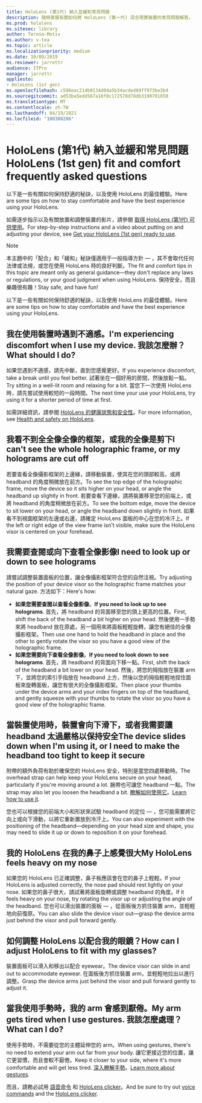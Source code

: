 ```yaml
---
title: HoloLens (第1代) 納入並緩和常見問題
description: 隨時掌握有關如何將 HoloLens (第一代) 混合現實裝置的常見問題解答。
ms.prod: hololens
ms.sitesec: library
author: Teresa-Motiv
ms.author: v-tea
ms.topic: article
ms.localizationpriority: medium
ms.date: 10/09/2019
ms.reviewer: jarrettr
audience: ITPro
manager: jarrettr
appliesto:
- HoloLens (1st gen)
ms.openlocfilehash: c596eac214b0134d04a5b34acded69ff973be3b4
ms.sourcegitcommit: ad53ba5edd567a18f0c172578d78db3190701650
ms.translationtype: MT
ms.contentlocale: zh-TW
ms.lasthandoff: 04/19/2021
ms.locfileid: "108308286"
---
```

# <a name="hololens-1st-gen-fit-and-comfort-frequently-asked-questions"></a><span data-ttu-id="e7e40-103">HoloLens (第1代) 納入並緩和常見問題</span><span class="sxs-lookup"><span data-stu-id="e7e40-103">HoloLens (1st gen) fit and comfort frequently asked questions</span></span>

<span data-ttu-id="e7e40-104">以下是一些有關如何保持舒適的秘訣，以及使用 HoloLens 的最佳體驗。</span><span class="sxs-lookup"><span data-stu-id="e7e40-104">Here are some tips on how to stay comfortable and have the best experience using your HoloLens.</span></span>

<span data-ttu-id="e7e40-105">如需逐步指示以及有關放置和調整裝置的影片，請參閱 [取得 HoloLens (第1代) 可供使用](hololens1-setup.md)。</span><span class="sxs-lookup"><span data-stu-id="e7e40-105">For step-by-step instructions and a video about putting on and adjusting your device, see [Get your HoloLens (1st gen) ready to use](hololens1-setup.md).</span></span>

> [!NOTE]
> <span data-ttu-id="e7e40-106">本主題中的「配合」和「緩和」秘訣僅適用于一般指導方針 &mdash; ，其不會取代任何法律或法規，或您在使用 HoloLens 時的良好判斷。</span><span class="sxs-lookup"><span data-stu-id="e7e40-106">The fit and comfort tips in this topic are meant only as general guidance&mdash;they don't replace any laws or regulations, or your good judgment when using HoloLens.</span></span> <span data-ttu-id="e7e40-107">保持安全，而且樂趣很有趣！</span><span class="sxs-lookup"><span data-stu-id="e7e40-107">Stay safe, and have fun!</span></span>

<span data-ttu-id="e7e40-108">以下是一些有關如何保持舒適的秘訣，以及使用 HoloLens 的最佳體驗。</span><span class="sxs-lookup"><span data-stu-id="e7e40-108">Here are some tips on how to stay comfortable and have the best experience using your HoloLens.</span></span>

## <a name="im-experiencing-discomfort-when-i-use-my-device-what-should-i-do"></a><span data-ttu-id="e7e40-109">我在使用裝置時遇到不適感。</span><span class="sxs-lookup"><span data-stu-id="e7e40-109">I'm experiencing discomfort when I use my device.</span></span> <span data-ttu-id="e7e40-110">我該怎麼辦？</span><span class="sxs-lookup"><span data-stu-id="e7e40-110">What should I do?</span></span>

<span data-ttu-id="e7e40-111">如果您遇到不適感，請先中斷，直到您感覺更好。</span><span class="sxs-lookup"><span data-stu-id="e7e40-111">If you experience discomfort, take a break until you feel better.</span></span> <span data-ttu-id="e7e40-112">試著坐在一個好用的房間，然後放鬆一點。</span><span class="sxs-lookup"><span data-stu-id="e7e40-112">Try sitting in a well-lit room and relaxing for a bit.</span></span> <span data-ttu-id="e7e40-113">當您下一次使用 HoloLens 時，請先嘗試使用較短的一段時間。</span><span class="sxs-lookup"><span data-stu-id="e7e40-113">The next time your use your HoloLens, try using it for a shorter period of time at first.</span></span>

<span data-ttu-id="e7e40-114">如需詳細資訊，請參閱 [HoloLens 的健康狀態和安全性](https://go.microsoft.com/fwlink/p/?LinkId=746661)。</span><span class="sxs-lookup"><span data-stu-id="e7e40-114">For more information, see [Health and safety on HoloLens](https://go.microsoft.com/fwlink/p/?LinkId=746661).</span></span>

## <a name="i-cant-see-the-whole-holographic-frame-or-my-holograms-are-cut-off"></a><span data-ttu-id="e7e40-115">我看不到全全像全像的框架，或我的全像是剪下</span><span class="sxs-lookup"><span data-stu-id="e7e40-115">I can't see the whole holographic frame, or my holograms are cut off</span></span>

<span data-ttu-id="e7e40-116">若要查看全像攝影框架的上邊緣，請移動裝置，使其在您的頭部較高，或將 headband 的角度稍微放在前方。</span><span class="sxs-lookup"><span data-stu-id="e7e40-116">To see the top edge of the holographic frame, move the device so it sits higher on your head, or angle the headband up slightly in front.</span></span> <span data-ttu-id="e7e40-117">若要查看下邊緣，請將裝置移至您的前端上，或將 headband 的角度稍微放在前方。</span><span class="sxs-lookup"><span data-stu-id="e7e40-117">To see the bottom edge, move the device to sit lower on your head, or angle the headband down slightly in front.</span></span> <span data-ttu-id="e7e40-118">如果看不到視圖框架的左邊或右邊，請確定 HoloLens 面板的中心在您的冷汗上。</span><span class="sxs-lookup"><span data-stu-id="e7e40-118">If the left or right edge of the view frame isn't visible, make sure the HoloLens visor is centered on your forehead.</span></span>

## <a name="i-need-to-look-up-or-down-to-see-holograms"></a><span data-ttu-id="e7e40-119">我需要查閱或向下查看全像影像</span><span class="sxs-lookup"><span data-stu-id="e7e40-119">I need to look up or down to see holograms</span></span>

<span data-ttu-id="e7e40-120">請嘗試調整裝置面板的位置，讓全像攝影框架符合您的自然注視。</span><span class="sxs-lookup"><span data-stu-id="e7e40-120">Try adjusting the position of your device visor so the holographic frame matches your natural gaze.</span></span> <span data-ttu-id="e7e40-121">方法如下：</span><span class="sxs-lookup"><span data-stu-id="e7e40-121">Here's how:</span></span>

- <span data-ttu-id="e7e40-122">**如果您需要查閱以查看全像影像**。</span><span class="sxs-lookup"><span data-stu-id="e7e40-122">**If you need to look up to see holograms**.</span></span> <span data-ttu-id="e7e40-123">首先，將 headband 的背面移至您的頭上更高的位置。</span><span class="sxs-lookup"><span data-stu-id="e7e40-123">First, shift the back of the headband a bit higher on your head.</span></span> <span data-ttu-id="e7e40-124">然後使用一手勢來將 headband 放在原處，另一個用來將面板輕輕旋轉，讓您有絕佳的全像攝影框架。</span><span class="sxs-lookup"><span data-stu-id="e7e40-124">Then use one hand to hold the headband in place and the other to gently rotate the visor so you have a good view of the holographic frame.</span></span>
- <span data-ttu-id="e7e40-125">**如果您需要向下查看全像影像**。</span><span class="sxs-lookup"><span data-stu-id="e7e40-125">**If you need to look down to see holograms**.</span></span> <span data-ttu-id="e7e40-126">首先，將 headband 的背面向下移一點。</span><span class="sxs-lookup"><span data-stu-id="e7e40-126">First, shift the back of the headband a bit lower on your head.</span></span> <span data-ttu-id="e7e40-127">然後，將您的拇指放在裝置 arm 下，並將您的索引手指放在 headband 上方，然後以您的拇指輕輕地捏住面板來旋轉面板，讓您有很大的全像攝影框架。</span><span class="sxs-lookup"><span data-stu-id="e7e40-127">Then place your thumbs under the device arms and your index fingers on top of the headband, and gently squeeze with your thumbs to rotate the visor so you have a good view of the holographic frame.</span></span>

## <a name="the-device-slides-down-when-im-using-it-or-i-need-to-make-the-headband-too-tight-to-keep-it-secure"></a><span data-ttu-id="e7e40-128">當裝置使用時，裝置會向下滑下，或者我需要讓 headband 太過嚴格以保持安全</span><span class="sxs-lookup"><span data-stu-id="e7e40-128">The device slides down when I'm using it, or I need to make the headband too tight to keep it secure</span></span>

<span data-ttu-id="e7e40-129">附帶的額外負荷有助於確保您的 HoloLens 安全，特別是當您四處移動時。</span><span class="sxs-lookup"><span data-stu-id="e7e40-129">The overhead strap can help keep your HoloLens secure on your head, particularly if you're moving around a lot.</span></span> <span data-ttu-id="e7e40-130">腕帶也可讓您 headband 一點。</span><span class="sxs-lookup"><span data-stu-id="e7e40-130">The strap may also let you loosen the headband a bit.</span></span> <span data-ttu-id="e7e40-131">[瞭解如何使用它](hololens1-setup.md#adjust-fit)。</span><span class="sxs-lookup"><span data-stu-id="e7e40-131">[Learn how to use it](hololens1-setup.md#adjust-fit).</span></span>

<span data-ttu-id="e7e40-132">您也可以根據您的前端大小和形狀來試驗 headband 的定位 &mdash; ，您可能需要將它向上或向下滑動，以將它重新置放到冷汗上。</span><span class="sxs-lookup"><span data-stu-id="e7e40-132">You can also experiment with the positioning of the headband&mdash;depending on your head size and shape, you may need to slide it up or down to reposition it on your forehead.</span></span>

## <a name="my-hololens-feels-heavy-on-my-nose"></a><span data-ttu-id="e7e40-133">我的 HoloLens 在我的鼻子上感覺很大</span><span class="sxs-lookup"><span data-stu-id="e7e40-133">My HoloLens feels heavy on my nose</span></span>

<span data-ttu-id="e7e40-134">如果您的 HoloLens 已正確調整，鼻子板應該會在您的鼻子上輕輕。</span><span class="sxs-lookup"><span data-stu-id="e7e40-134">If your HoloLens is adjusted correctly, the nose pad should rest lightly on your nose.</span></span> <span data-ttu-id="e7e40-135">如果您的鼻子很大，請試著將面板旋轉或調整 headband 的角度。</span><span class="sxs-lookup"><span data-stu-id="e7e40-135">If it feels heavy on your nose, try rotating the visor up or adjusting the angle of the headband.</span></span> <span data-ttu-id="e7e40-136">您也可以滑出裝置的面板 &mdash; ，從面板後方抓住裝置 arm，並輕輕地向前復原。</span><span class="sxs-lookup"><span data-stu-id="e7e40-136">You can also slide the device visor out&mdash;grasp the device arms just behind the visor and pull forward gently.</span></span>

## <a name="how-can-i-adjust-hololens-to-fit-with-my-glasses"></a><span data-ttu-id="e7e40-137">如何調整 HoloLens 以配合我的眼鏡？</span><span class="sxs-lookup"><span data-stu-id="e7e40-137">How can I adjust HoloLens to fit with my glasses?</span></span>

<span data-ttu-id="e7e40-138">裝置面板可以滑入和移出以配合 eyewear。</span><span class="sxs-lookup"><span data-stu-id="e7e40-138">The device visor can slide in and out to accommodate eyewear.</span></span> <span data-ttu-id="e7e40-139">在面板後方抓住裝置 arm，並輕輕地拉出以進行調整。</span><span class="sxs-lookup"><span data-stu-id="e7e40-139">Grasp the device arms just behind the visor and pull forward gently to adjust it.</span></span>

## <a name="my-arm-gets-tired-when-i-use-gestures-what-can-i-do"></a><span data-ttu-id="e7e40-140">當我使用手勢時，我的 arm 會感到厭倦。</span><span class="sxs-lookup"><span data-stu-id="e7e40-140">My arm gets tired when I use gestures.</span></span> <span data-ttu-id="e7e40-141">我該怎麼處理？</span><span class="sxs-lookup"><span data-stu-id="e7e40-141">What can I do?</span></span>

<span data-ttu-id="e7e40-142">使用手勢時，不需要從您的主體延伸您的 arm。</span><span class="sxs-lookup"><span data-stu-id="e7e40-142">When using gestures, there's no need to extend your arm out far from your body.</span></span> <span data-ttu-id="e7e40-143">讓它更接近您的位置，讓它更習慣，而且會較不厭倦。</span><span class="sxs-lookup"><span data-stu-id="e7e40-143">Keep it closer to your side, where it's more comfortable and will get less tired.</span></span> <span data-ttu-id="e7e40-144">[深入瞭解手勢](hololens1-basic-usage.md#use-hololens-with-your-hands)。</span><span class="sxs-lookup"><span data-stu-id="e7e40-144">[Learn more about gestures](hololens1-basic-usage.md#use-hololens-with-your-hands).</span></span>

<span data-ttu-id="e7e40-145">而且，請務必試用 [語音命令](hololens-cortana.md) 和 [HoloLens clicker](hololens1-clicker.md)。</span><span class="sxs-lookup"><span data-stu-id="e7e40-145">And be sure to try out [voice commands](hololens-cortana.md) and the [HoloLens clicker](hololens1-clicker.md).</span></span>
